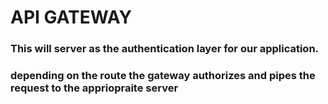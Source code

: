 # API GATEWAY
### This will server as the authentication layer for our application.
### depending on the route the gateway authorizes and pipes the request to the appriopraite server